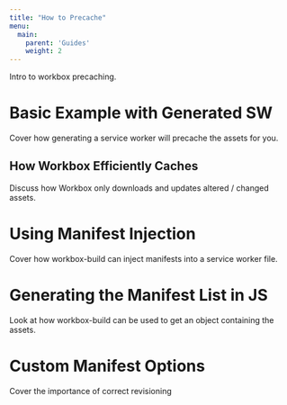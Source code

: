 ```yaml
---
title: "How to Precache"
menu:
  main:
    parent: 'Guides'
    weight: 2
---
```


Intro to workbox precaching.

# Basic Example with Generated SW

Cover how generating a service worker will precache the assets for you.

## How Workbox Efficiently Caches

Discuss how Workbox only downloads and updates altered / changed assets.

# Using Manifest Injection

Cover how workbox-build can inject manifests into a service worker file.

# Generating the Manifest List in JS

Look at how workbox-build can be used to get an object containing the assets.

# Custom Manifest Options

Cover the importance of correct revisioning
